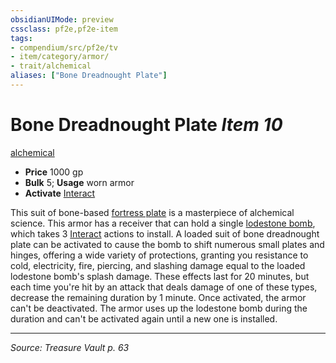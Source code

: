 ```yaml
---
obsidianUIMode: preview
cssclass: pf2e,pf2e-item
tags:
- compendium/src/pf2e/tv
- item/category/armor/
- trait/alchemical
aliases: ["Bone Dreadnought Plate"]
---
```

# Bone Dreadnought Plate *Item 10*  
[alchemical](rules/traits/alchemical.md "Alchemical Item Trait")  

- **Price** 1000 gp
- **Bulk** 5; **Usage** worn armor
- **Activate** [Interact](rules/actions/interact.md)

This suit of bone-based [fortress plate](compendium/equipment/items/fortress-plate-tv.md) is a masterpiece of alchemical science. This armor has a receiver that can hold a single [lodestone bomb](compendium/equipment/items/lodestone-bomb-tv.md), which takes 3 [Interact](rules/actions/interact.md) actions to install. A loaded suit of bone dreadnought plate can be activated to cause the bomb to shift numerous small plates and hinges, offering a wide variety of protections, granting you resistance to cold, electricity, fire, piercing, and slashing damage equal to the loaded lodestone bomb's splash damage. These effects last for 20 minutes, but each time you're hit by an attack that deals damage of one of these types, decrease the remaining duration by 1 minute. Once activated, the armor can't be deactivated. The armor uses up the lodestone bomb during the duration and can't be activated again until a new one is installed.


---
*Source: Treasure Vault p. 63*